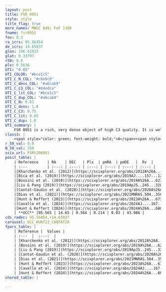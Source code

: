 ```yaml
---
layout: post
title: FSR 0951
style: style
title_flag: true
more_names: MWSC 849; FoF 1380
fname: fsr0951
fov: 0.3
ra_icrs: 95.56454
de_icrs: 14.65037
glon: 196.61915
glat: 0.33797
r50: 9.0
plx: 0.5636
UTI: "0.85"
UTI_COLOR: "#bce1c5"
UTI_C_N_COL: "#c6e6c8"
UTI_C_dens_COL: "#a6cab9"
UTI_C_C3_COL: "#d4edca"
UTI_C_lit_COL: "#bce1c5"
UTI_C_dup_COL: "#a6cab9"
UTI_C_N: 0.81
UTI_C_dens: 1.0
UTI_C_C3: 0.75
UTI_C_lit: 0.85
UTI_C_dup: 1.0
UTI_summary: |
    FSR 0951 is a rich, very dense object of high C3 quality. It is well-studied in the literature.
class3: |
    <span style="color: green; font-weight: bold;">A</span><span style="color: #FFC300; font-weight: bold;">B</span>
r_50_val: 9.0
N_50_val: 259
scix_url: FSR%200951
posit_table: |
    | Reference    | RA    | DEC   | Plx  | pmRA  | pmDE   |  Rv  |
    | :---         | :---: | :---: | :---: | :---: | :---: | :---: |
    |[Kharchenko et al. (2012)](https://scixplorer.org/abs/2012A%26A...543A.156K) | 95.585 | 14.705 | -- | -0.26 | -0.84 | -- |
    |[Bica et al. (2019)](https://scixplorer.org/abs/2019AJ....157...12B) | 95.585 | 14.712 | -- | -- | -- | -- |
    |[Bossini et al. (2019)](https://scixplorer.org/abs/2019A%26A...623A.108B) | 95.573 | 14.65 | -- | -- | -- | -- |
    |[Liu & Pang (2019)](https://scixplorer.org/abs/2019ApJS..245...32L) | 95.574 | 14.626 | 0.546 | 0.273 | -0.001 | -- |
    |[Cantat-Gaudin et al. (2020)](https://scixplorer.org/abs/2020A%26A...640A...1C) | 95.573 | 14.65 | 0.553 | 0.242 | 0.07 | -- |
    |[Dias et al. (2021)](https://scixplorer.org/abs/2021MNRAS.504..356D) | 95.591 | 14.636 | 0.546 | 0.28 | 0.047 | 41.857 |
    |[Hunt & Reffert (2023)](https://scixplorer.org/abs/2023A%26A...673A.114H) | 95.544 | 14.658 | 0.562 | 0.226 | 0.013 | 42.078 |
    |[Cavallo et al. (2024)](https://scixplorer.org/abs/2024AJ....167...12C) | 95.573 | 14.625 | 0.564 | -- | -- | -- |
    |[Hunt & Reffert (2024)](https://scixplorer.org/abs/2024A%26A...686A..42H) | 95.544 | 14.658 | 0.562 | 0.226 | 0.013 | 42.078 |
    | **UCC** |95.565 | 14.65 | 0.564 | 0.214 | 0.03 | 43.986 | 
cds_radec: 95.56454,+14.65037
carousel: UCC_HUNT23_CANTAT20
fpars_table: |
    | Reference |  Values |
    | :---  |  :---:  |
    | [Kharchenko et al. (2012)](https://scixplorer.org/abs/2012A%26A...543A.156K) | `e_bv=0.479, distance=1619, log_age=8.7` |
    | [Bossini et al. (2019)](https://scixplorer.org/abs/2019A%26A...623A.108B) | `AV=1.153, Dist=11.609, logA=8.589, Fe/H=0.0` |
    | [Liu & Pang (2019)](https://scixplorer.org/abs/2019ApJS..245...32L) | `Age=0.977, Z=-2.0` |
    | [Cantat-Gaudin et al. (2020)](https://scixplorer.org/abs/2020A%26A...640A...1C) | `AVNN=0.81, DMNN=11.22, AgeNN=8.72` |
    | [Dias et al. (2021)](https://scixplorer.org/abs/2021MNRAS.504..356D) | `Av=1.318, Dist=1611, logage=8.599, [Fe/H]=-0.069` |
    | [Hunt & Reffert (2023)](https://scixplorer.org/abs/2023A%26A...673A.114H) | `AV50=0.789, diffAV50=1.084, MOD50=11.059, logAge50=8.757` |
    | [Cavallo et al. (2024)](https://scixplorer.org/abs/2024AJ....167...12C) | `AV50=1.11, dMod50=11.22, logAge50=8.69, [Fe/H]50=0.29` |
    | [Hunt & Reffert (2024)](https://scixplorer.org/abs/2024A%26A...686A..42H) | `MassJ=892.610` |
shared_table: |
    
---
```

